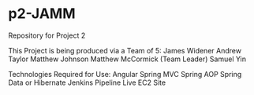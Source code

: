 # p2-JAMM
Repository for Project 2

This Project is being produced via a Team of 5:
  James Widener
  Andrew Taylor
  Matthew Johnson
  Matthew McCormick (Team Leader)
  Samuel Yin


Technologies Required for Use:
  Angular
  Spring MVC
  Spring AOP
  Spring Data or Hibernate
  Jenkins Pipeline
  Live EC2 Site